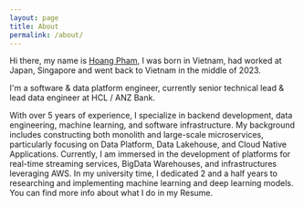 ```yaml
---
layout: page
title: About
permalink: /about/
---
```


Hi there, my name is [Hoang Pham](https://www.linkedin.com/in/hoang-pham-770010128/), I was born in Vietnam, had worked at Japan, Singapore and went back to Vietnam in the middle of 2023.

I'm a software & data platform engineer, currently senior technical lead & lead data engineer at HCL / ANZ Bank. 

With over 5 years of experience, I specialize in backend development, data engineering, machine learning, and software infrastructure. My background includes constructing both monolith and large-scale microservices, particularly focusing on Data Platform, Data Lakehouse, and Cloud Native Applications. Currently, I am immersed in the development of platforms for real-time streaming services, BigData Warehouses, and infrastructures leveraging AWS. In my university time, I dedicated 2 and a half years to researching and implementing machine learning and deep learning models.
You can find more info about what I do in my Resume.